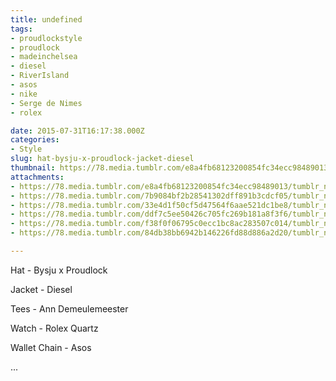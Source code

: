 ```yaml
---
title: undefined
tags:
- proudlockstyle
- proudlock
- madeinchelsea
- diesel
- RiverIsland
- asos
- nike
- Serge de Nimes
- rolex

date: 2015-07-31T16:17:38.000Z
categories:
- Style
slug: hat-bysju-x-proudlock-jacket-diesel
thumbnail: https://78.media.tumblr.com/e8a4fb68123200854fc34ecc98489013/tumblr_nsd19eHdHq1rhrm24o2_540.jpg
attachments:
- https://78.media.tumblr.com/e8a4fb68123200854fc34ecc98489013/tumblr_nsd19eHdHq1rhrm24o2_1280.jpg
- https://78.media.tumblr.com/7b9084bf2b28541302dff891b3cdcf05/tumblr_nsd19eHdHq1rhrm24o5_1280.jpg
- https://78.media.tumblr.com/33e4d1f50cf5d47564f6aae521dc1be8/tumblr_nsd19eHdHq1rhrm24o1_1280.jpg
- https://78.media.tumblr.com/ddf7c5ee50426c705fc269b181a8f3f6/tumblr_nsd19eHdHq1rhrm24o3_1280.jpg
- https://78.media.tumblr.com/f38f0f06795c0ecc1bc8ac283507c014/tumblr_nsd19eHdHq1rhrm24o4_1280.jpg
- https://78.media.tumblr.com/84db38bb6942b146226fd88d886a2d20/tumblr_nsd19eHdHq1rhrm24o6_1280.jpg

---
```


Hat - Bysju x Proudlock 

  Jacket - Diesel 

  Tees - Ann Demeulemeester 

  Watch - Rolex Quartz 

  Wallet Chain - Asos 

 ...
